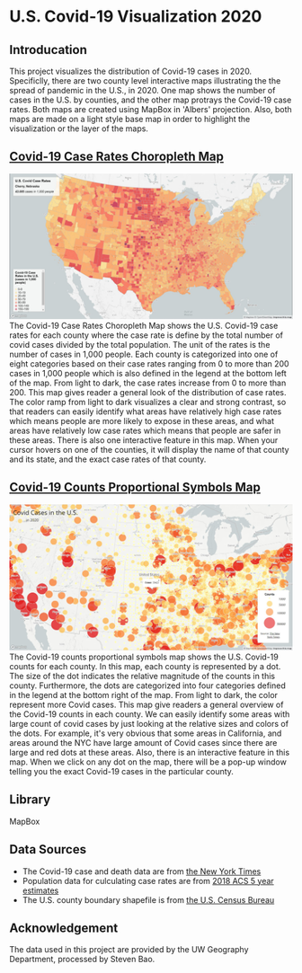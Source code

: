 # U.S. Covid-19 Visualization 2020
## Introducation
This project visualizes the distribution of Covid-19 cases in 2020. Specificlly, there are two county level interactive maps illustrating the the spread of pandemic in the U.S., in 2020. One map shows the number of cases in the U.S. by counties, and the other map protrays the Covid-19 case rates. Both maps are created using MapBox in 'Albers' projection. Also, both maps are made on a light style base map in order to highlight the visualization or the layer of the maps. 

## [Covid-19 Case Rates Choropleth Map](map1.html)
![Covid rates map](/img/map1.jpg)
The Covid-19 Case Rates Choropleth Map shows the U.S. Covid-19 case rates for each county where the case rate is define by the total number of covid cases divided by the total population. The unit of the rates is the number of cases in 1,000 people. Each county is categorized into one of eight categories based on their case rates ranging from 0 to more than 200 cases in 1,000 people which is also defined in the legend at the bottom left of the map. From light to dark, the case rates increase from 0 to more than 200. This map gives reader a general look of the distribution of case rates. The color ramp from light to dark visualizes a clear and strong contrast, so that readers can easily identify what areas have relatively high case rates which means people are more likely to expose in these areas, and what areas have relatively low case rates which means that people are safer in these areas. There is also one interactive feature in this map. When your cursor hovers on one of the counties, it will display the name of that county and its state, and the exact case rates of that county. 

## [Covid-19 Counts Proportional Symbols Map](map2.html)
![Covid counts map](/img/map2.jpg)
The Covid-19 counts proportional symbols map shows the U.S. Covid-19 counts for each county. In this map, each county is represented by a dot. The size of the dot indicates the relative magnitude of the counts in this county. Furthermore, the dots are categorized into four categories defined in the legend at the bottom right of the map. From light to dark, the color represent more Covid cases. This map give readers a general overview of the Covid-19 counts in each county. We can easily identify some areas with large count of covid cases by just looking at the relative sizes and colors of the dots. For example, it's very obvious that some areas in California, and areas around the NYC have large amount of Covid cases since there are large and red dots at these areas. Also, there is an interactive feature in this map. When we click on any dot on the map, there will be a pop-up window telling you the exact Covid-19 cases in the particular county. 

## Library 
MapBox

## Data Sources
* The Covid-19 case and death data are from [the New York Times](https://github.com/nytimes/covid-19-data/blob/43d32dde2f87bd4dafbb7d23f5d9e878124018b8/live/us-counties.csv)
* Population data for culculating case rates are from [2018 ACS 5 year estimates](https://data.census.gov/cedsci/table?g=0100000US%24050000&d=ACS%205-Year%20Estimates%20Data%20Profiles&tid=ACSDP5Y2018.DP05&hidePreview=true)
* The U.S. county boundary shapefile is from [the U.S. Census Bureau](https://www.census.gov/geographies/mapping-files/time-series/geo/carto-boundary-file.html)

## Acknowledgement
The data used in this project are provided by the UW Geography Department, processed by Steven Bao. 

